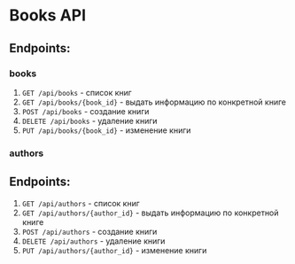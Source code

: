 # Books API

## Endpoints:

### books
1. `GET /api/books` - список книг
2. `GET /api/books/{book_id}` - выдать информацию по конкретной книге
3. `POST /api/books` - создание книги
4. `DELETE /api/books` - удаление книги
5. `PUT /api/books/{book_id}` - изменение книги

### authors

## Endpoints:
1. `GET /api/authors` - список книг
2. `GET /api/authors/{author_id}` - выдать информацию по конкретной книге
3. `POST /api/authors` - создание книги
4. `DELETE /api/authors` - удаление книги
5. `PUT /api/authors/{author_id}` - изменение книги
